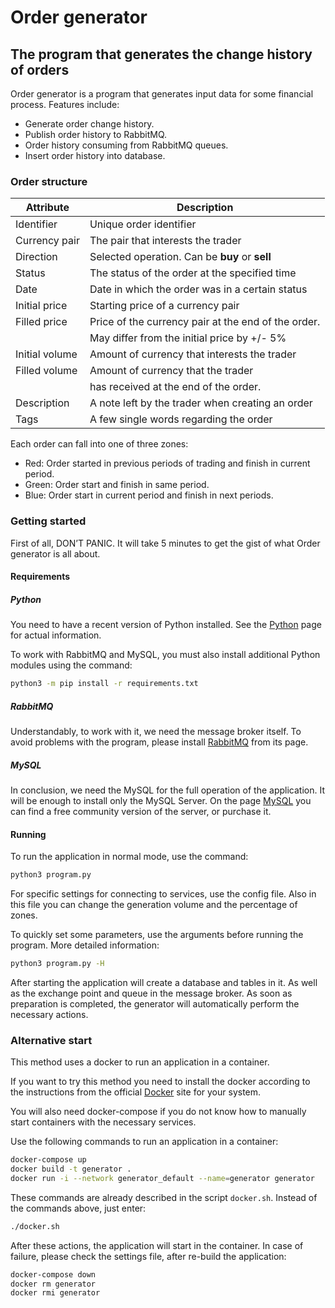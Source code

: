 # Order generator

## The program that generates the change history of orders

Order generator is a program that generates input data for some financial process. Features include:

* Generate order change history.
* Publish order history to RabbitMQ.
* Order history consuming from RabbitMQ queues.
* Insert order history into database.

### Order structure

| Attribute         | Description                                           |
| --------------    | ----------------------------------------------------- |
| Identifier        | Unique order identifier                               |
| Currency pair     | The pair that interests the trader                    |
| Direction         | Selected operation. Can be **buy** or **sell**        |
| Status            | The status of the order at the specified time         |
| Date              | Date in which the order was in a certain status       |
| Initial price     | Starting price of a currency pair                     |
| Filled price      | Price of the currency pair at the end of the order.   |
|                   | May differ from the initial price by +/- 5%           |
| Initial volume    | Amount of currency that interests the trader          |
| Filled volume     | Amount of currency that the trader                    |
|                   | has received at the end of the order.                 |
| Description       | A note left by the trader when creating an order      |
| Tags              | A few single words regarding the order                |

Each order can fall into one of three zones:

* Red: Order started in previous periods of trading and finish in current period.
* Green: Order start and finish in same period.
* Blue: Order start in current period and finish in next periods.

### Getting started

First of all, DON’T PANIC. 
It will take 5 minutes to get the gist of what Order generator is all about.

#### Requirements

##### Python

You need to have a recent version of Python installed. 
See the [Python](python.org) page for actual information.

To work with RabbitMQ and MySQL, you must also install additional Python modules using the command: 

```bash
python3 -m pip install -r requirements.txt
```

##### RabbitMQ

Understandably, to work with it, we need the message broker itself. 
To avoid problems with the program, please install [RabbitMQ](rabbitmq.com) from its page.

##### MySQL

In conclusion, we need the MySQL for the full operation of the application.
It will be enough to install only the MySQL Server. 
On the page [MySQL](mysql.com) you can find a free community version of the server, or purchase it.

#### Running

To run the application in normal mode, use the command:

```bash
python3 program.py
```

For specific settings for connecting to services, use the config file. 
Also in this file you can change the generation volume and the percentage of zones.

To quickly set some parameters, use the arguments before running the program. 
More detailed information:

```bash
python3 program.py -H 
```

After starting the application will create a database and tables in it. 
As well as the exchange point and queue in the message broker. 
As soon as preparation is completed, the generator will automatically perform the necessary actions.

### Alternative start

This method uses a docker to run an application in a container.

If you want to try this method you need to install the docker 
according to the instructions from the official [Docker](docker.com) site for your system.

You will also need docker-compose if you do not know how to manually start containers with the necessary services.

Use the following commands to run an application in a container:

```bash
docker-compose up
docker build -t generator .
docker run -i --network generator_default --name=generator generator
```

These commands are already described in the script `docker.sh`. 
Instead of the commands above, just enter:

```bash
./docker.sh
```

After these actions, the application will start in the container. 
In case of failure, please check the settings file, after re-build the application:

```bash
docker-compose down
docker rm generator
docker rmi generator
```

